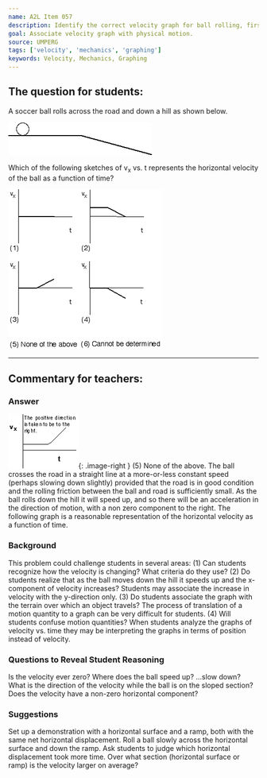 ```yaml
---
name: A2L Item 057
description: Identify the correct velocity graph for ball rolling, first horizontally, then down an incline.
goal: Associate velocity graph with physical motion.
source: UMPERG
tags: ['velocity', 'mechanics', 'graphing']
keywords: Velocity, Mechanics, Graphing
---
```


## The question for students:

A soccer ball rolls across the road and down a hill as shown below.

![Item057_fig1.gif](../images/Item057_fig1.gif)

Which of the following sketches of v<sub>x</sub> vs. t represents the
horizontal velocity of the ball as a function of time?

![Item057_fig2.gif](../images/Item057_fig2.gif)


<hr/>

## Commentary for teachers:

### Answer

![Item057_fig3.gif](../images/Item057_fig3.gif){: .image-right } 
(5) None of the above.  The ball crosses the road in a straight line at
a more-or-less constant speed (perhaps slowing down slightly) provided
that the road is in good condition and the rolling friction between the
ball and road is sufficiently small.  As the ball rolls down the hill it
will speed up, and so there will be an acceleration in the direction of
motion, with a non zero component to the right.  The following graph is
a reasonable representation of the horizontal velocity as a function of
time.

### Background

This problem could challenge students in several areas:  (1) Can
students recognize how the velocity is changing?  What criteria do they
use?  (2) Do students realize that as the ball moves down the hill it
speeds up and the x-component of velocity increases?  Students may
associate the increase in velocity with the y-direction only.  (3) Do
students associate the graph with the terrain over which an object
travels?  The process of translation of a motion quantity to a graph can
be very difficult for students.  (4) Will students confuse motion
quantities? When students analyze the graphs of velocity vs. time they
may be interpreting the graphs in terms of position instead of velocity.

### Questions to Reveal Student Reasoning

Is the velocity ever zero?  Where does the ball speed up? ...slow down?
What is the direction of the velocity while the ball is on the sloped
section?  Does the velocity have a non-zero horizontal component? 

### Suggestions

Set up a demonstration with a horizontal surface and a ramp, both with
the same net horizontal displacement.  Roll a ball slowly across the
horizontal surface and down the ramp.  Ask students to judge which
horizontal displacement took more time.  Over what section (horizontal
surface or ramp) is the velocity larger on average?
